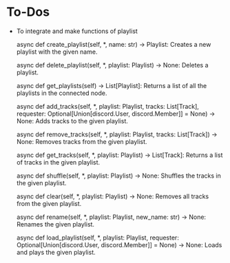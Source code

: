 <h1>To-Dos</h1>

* To integrate and make functions of playlist

    async def create_playlist(self, *, name: str) -> Playlist: Creates a new playlist with the given name.

    async def delete_playlist(self, *, playlist: Playlist) -> None: Deletes a playlist.

    async def get_playlists(self) -> List[Playlist]: Returns a list of all the playlists in the connected node.

    async def add_tracks(self, *, playlist: Playlist, tracks: List[Track], requester: Optional[Union[discord.User, discord.Member]] = None) -> None: Adds tracks to the given playlist.

    async def remove_tracks(self, *, playlist: Playlist, tracks: List[Track]) -> None: Removes tracks from the given playlist.

    async def get_tracks(self, *, playlist: Playlist) -> List[Track]: Returns a list of tracks in the given playlist.

    async def shuffle(self, *, playlist: Playlist) -> None: Shuffles the tracks in the given playlist.

    async def clear(self, *, playlist: Playlist) -> None: Removes all tracks from the given playlist.

    async def rename(self, *, playlist: Playlist, new_name: str) -> None: Renames the given playlist.

    async def load_playlist(self, *, playlist: Playlist, requester: Optional[Union[discord.User, discord.Member]] = None) -> None: Loads and plays the given playlist.